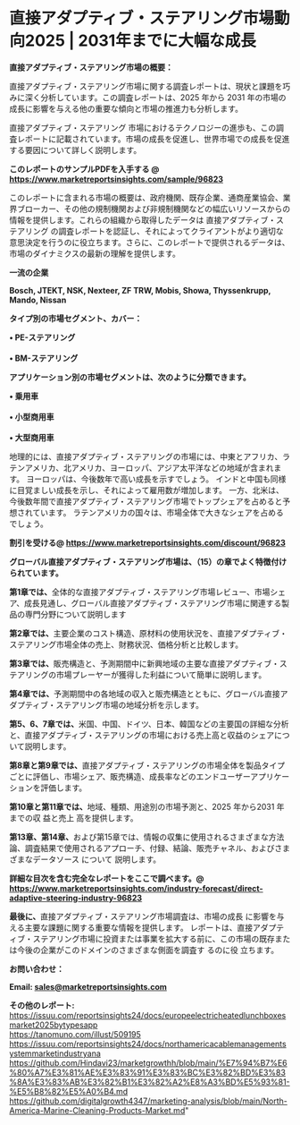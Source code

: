 # 直接アダプティブ・ステアリング市場動向2025 | 2031年までに大幅な成長

<strong><b>直接アダプティブ・ステアリング市場の概要：</b></strong>

直接アダプティブ・ステアリング市場に関する調査レポートは、現状と課題を巧みに深く分析しています。この調査レポートは、2025 年から 2031 年の市場の成長に影響を与える他の重要な傾向と市場の推進力も分析します。

直接アダプティブ・ステアリング 市場におけるテクノロジーの進歩も、この調査レポートに記載されています。市場の成長を促進し、世界市場での成長を促進する要因について詳しく説明します。

<strong>このレポートのサンプルPDFを入手する @ <a href=https://www.marketreportsinsights.com/sample/96823>https://www.marketreportsinsights.com/sample/96823</a></strong>

このレポートに含まれる市場の概要は、政府機関、既存企業、通商産業協会、業界ブローカー、その他の規制機関および非規制機関などの幅広いリソースからの情報を提供します。これらの組織から取得したデータは 直接アダプティブ・ステアリング の調査レポートを認証し、それによってクライアントがより適切な意思決定を行うのに役立ちます。さらに、このレポートで提供されるデータは、市場のダイナミクスの最新の理解を提供します。

<strong>一流の企業</strong>

<strong><b>Bosch, JTEKT, NSK, Nexteer, ZF TRW, Mobis, Showa, Thyssenkrupp, Mando, Nissan</b></strong>

<strong><b>タイプ別の市場セグメント、カバー：</b></strong>

<strong>• PE-ステアリング<br><br>• BM-ステアリング</strong>

<strong><b>アプリケーション別の市場セグメントは、次のように分類できます。</b></strong>

<strong>• 乗用車<br><br>• 小型商用車<br><br>• 大型商用車</strong>

 地理的には、直接アダプティブ・ステアリングの市場には、中東とアフリカ、ラテンアメリカ、北アメリカ、ヨーロッパ、アジア太平洋などの地域が含まれます。 ヨーロッパは、今後数年で高い成長を示すでしょう。 インドと中国も同様に目覚ましい成長を示し、それによって雇用数が増加します。 一方、北米は、今後数年間で直接アダプティブ・ステアリング市場でトップシェアを占めると予想されています。 ラテンアメリカの国々は、市場全体で大きなシェアを占めるでしょう。

<strong>割引を受ける@ <a href=https://www.marketreportsinsights.com/discount/96823>https://www.marketreportsinsights.com/discount/96823</a></strong>

<strong><b>グローバル直接アダプティブ・ステアリング市場は、（15）の章でよく特徴付けられています。</b></strong>

<strong><b>第</b></strong><strong><b>1章では、</b></strong>全体的な直接アダプティブ・ステアリング市場レビュー、市場シェア、成長見通し、グローバル直接アダプティブ・ステアリング市場に関連する製品の専門分野について説明します

<strong><b>第2章では、</b></strong>主要企業のコスト構造、原材料の使用状況を、直接アダプティブ・ステアリング市場全体の売上、財務状況、価格分析と比較します。

<strong><b>第3章では、</b></strong>販売構造と、予測期間中に新興地域の主要な直接アダプティブ・ステアリングの市場プレーヤーが獲得した利益について簡単に説明します。

<strong><b>第4章では、</b></strong>予測期間中の各地域の収入と販売構造とともに、グローバル直接アダプティブ・ステアリング市場の地域分析を示します。

<strong><b>第5、6、7章では、</b></strong>米国、中国、ドイツ、日本、韓国などの主要国の詳細な分析と、直接アダプティブ・ステアリングの市場における売上高と収益のシェアについて説明します。

<strong><b>第8章と第9章では、</b></strong>直接アダプティブ・ステアリングの市場全体を製品タイプごとに評価し、市場シェア、販売構造、成長率などのエンドユーザーアプリケーションを評価します。

<strong><b>第10章と第11章では、</b></strong>地域、種類、用途別の市場予測と、2025 年から2031 年までの収 益と売上 高を提供します。

<strong><b>第13章、第14章、</b></strong>および第15章では、情報の収集に使用されるさまざまな方法論、調査結果で使用されるアプローチ、付録、結論、販売チャネル、およびさまざまなデータソース について 説明します。

<strong>詳細な目次を含む完全なレポートをここで調べます。@ <a href=https://www.marketreportsinsights.com/industry-forecast/direct-adaptive-steering-industry-96823>https://www.marketreportsinsights.com/industry-forecast/direct-adaptive-steering-industry-96823</a></strong>

<strong><b>最後に、</b></strong>直接アダプティブ・ステアリング市場調査は、市場の成長 に影響を</a>与える主要な課題に関する重要な情報を提供します。 レポートは、直接アダプティブ・ステアリング市場に投資または事業を拡大する前に、この市場の既存または今後の企業がこのドメインのさまざまな側面を調査す るのに役 立ちます。

<strong><b>お問い合わせ：</b></strong>

<strong>Email: </strong><a href=mailto:sales@marketreportsinsights.com><strong>sales@marketreportsinsights.com</strong></a>

<strong>その他のレポート:</strong>
<br>
<a href=https://issuu.com/reportsinsights24/docs/europeelectricheatedlunchboxesmarket2025bytypesapp>https://issuu.com/reportsinsights24/docs/europeelectricheatedlunchboxesmarket2025bytypesapp</a>
<br>
<a href=https://tanomuno.com/illust/509195>https://tanomuno.com/illust/509195</a>
<br>
<a href=https://issuu.com/reportsinsights24/docs/northamericacablemanagementsystemmarketindustryana>https://issuu.com/reportsinsights24/docs/northamericacablemanagementsystemmarketindustryana</a>
<br>
<a href=https://github.com/Hindavi23/marketgrowthh/blob/main/%E7%94%B7%E6%80%A7%E3%81%AE%E3%83%91%E3%83%BC%E3%82%BD%E3%83%8A%E3%83%AB%E3%82%B1%E3%82%A2%E8%A3%BD%E5%93%81-%E5%B8%82%E5%A0%B4.md>https://github.com/Hindavi23/marketgrowthh/blob/main/%E7%94%B7%E6%80%A7%E3%81%AE%E3%83%91%E3%83%BC%E3%82%BD%E3%83%8A%E3%83%AB%E3%82%B1%E3%82%A2%E8%A3%BD%E5%93%81-%E5%B8%82%E5%A0%B4.md</a>
<br>
<a href=https://github.com/digitalgrowth4347/marketing-analysis/blob/main/North-America-Marine-Cleaning-Products-Market.md>https://github.com/digitalgrowth4347/marketing-analysis/blob/main/North-America-Marine-Cleaning-Products-Market.md</a>"

